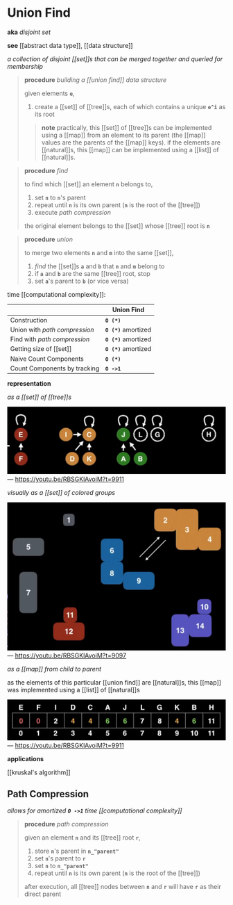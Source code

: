 # Union Find

**aka** _disjoint set_

**see** [[abstract data type]], [[data structure]]

_a collection of disjoint [[set]]s that can be merged together and queried for membership_

> **procedure** _building a [[union find]] data structure_
>
> given elements **`e`**,
>
> 1. create a [[set]] of [[tree]]s, each of which contains a unique **`e^i`** as its root
>
> > **note** practically, this [[set]] of [[tree]]s can be implemented using a [[map]] from an element to its parent (the [[map]] values are the parents of the [[map]] keys). if the elements are [[natural]]s, this [[map]] can be implemented using a [[list]] of [[natural]]s.

> **procedure** _find_
>
> to find which [[set]] an element **`n`** belongs to,
>
> 1. set **`n`** to **`n`**'s parent
> 2. repeat until **`n`** is its own parent (**`n`** is the root of the [[tree]])
> 3. execute _path compression_
>
> the original element belongs to the [[set]] whose [[tree]] root is **`n`**

> **procedure** _union_
>
> to merge two elements **`n`** and **`m`** into the same [[set]],
>
> 1. _find_ the [[set]]s **`a`** and **`b`** that **`n`** and **`m`** belong to
> 2. if **`a`** and **`b`** are the same [[tree]] root, stop
> 3. set **`a`**'s parent to **`b`** (or vice versa)

time [[computational complexity]]:

|                               | Union Find            |
| ----------------------------- | --------------------- |
| Construction                  | **`O (*)`**           |
| Union with _path compression_ | **`O (*)`** amortized |
| Find with _path compression_  | **`O (*)`** amortized |
| Getting size of [[set]]       | **`O (*)`** amortized |
| Naive Count Components        | **`O (*)`**           |
| Count Components by tracking  | **`O ->1`**           |

**representation**

_as a [[set]] of [[tree]]s_

![](20220914132818.png) &mdash; <https://youtu.be/RBSGKlAvoiM?t=9911>

_visually as a [[set]] of colored groups_

![](20220914132951.png) &mdash; <https://youtu.be/RBSGKlAvoiM?t=9097>

_as a [[map]] from child to parent_

as the elements of this particular [[union find]] are [[natural]]s, this [[map]] was implemented using a [[list]] of [[natural]]s

![](20220914133131.png) &mdash; <https://youtu.be/RBSGKlAvoiM?t=9911>

**applications**

[[kruskal's algorithm]]

## Path Compression

_allows for amortized **`O ->1`** time [[computational complexity]]_

> **procedure** _path compression_
>
> given an element **`n`** and its [[tree]] root **`r`**,
>
> 1. store **`n`**'s parent in **`n_"parent"`**
> 2. set **`n`**'s parent to **`r`**
> 3. set **`n`** to **`n_"parent"`**
> 4. repeat until **`n`** is its own parent (**`n`** is the root of the [[tree]])
>
> after execution, all [[tree]] nodes between **`n`** and **`r`** will have **`r`** as their direct parent
